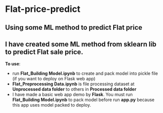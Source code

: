 # Flat-price-predict
Using some ML method to predict Flat price
---
I have created some ML method from sklearn lib to predict Flat sale price.
---
**To use**:
- run **Flat_Building Model.ipynb** to create and pack model into pickle file (if you want to deploy on Flask web app)
- **Flat_Preprocessing Data.ipynb** is file processing dataset at **Unprocessed data folder** to others in **Processed data folder**
- I have made a basic web app demo by **Flask**. You must run **Flat_Building Model.ipynb** to pack model before run **app.py** because
this app uses model packed to deploy.
